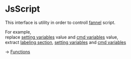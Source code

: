 
# JsScript

This interface is utility in order to controll [fannel](https://github.com/puutaro/CommandClick/blob/master/md/developer/glossary.md#fannel) script.  
  
For example,   
replace [setting variables](https://github.com/puutaro/CommandClick/blob/master/md/developer/setting_variables.md) value  and [cmd variables](https://github.com/puutaro/CommandClick/blob/master/DEVELOPER.md#cmd-variables) value,  
extract [labeling section](https://github.com/puutaro/CommandClick/blob/master/md/developer/labeling_section.md),  [setting variables](https://github.com/puutaro/CommandClick/blob/master/md/developer/setting_variables.md) and [cmd variables](https://github.com/puutaro/CommandClick/blob/master/DEVELOPER.md#cmd-variables)  

-> [Functions](https://github.com/puutaro/CommandClick/tree/master/md/developer/js_interface/functions/edit/JsScript)
